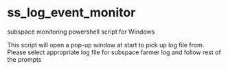 # ss_log_event_monitor
subspace monitoring powershell script for Windows

This script will open a pop-up window at start to pick up log file from. Please select appropriate log file for subspace farmer log and follow rest of the prompts
